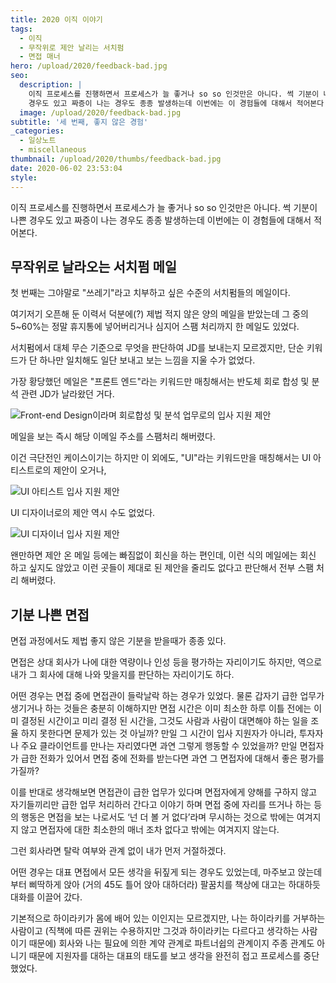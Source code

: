 ```yaml
---
title: 2020 이직 이야기
tags:
  - 이직
  - 무작위로 제안 날리는 서치펌
  - 면접 매너
hero: /upload/2020/feedback-bad.jpg
seo:
  description: |
    이직 프로세스를 진행하면서 프로세스가 늘 좋거나 so so 인것만은 아니다. 썩 기분이 나쁜
    경우도 있고 짜증이 나는 경우도 종종 발생하는데 이번에는 이 경험들에 대해서 적어본다.
  image: /upload/2020/feedback-bad.jpg
subtitle: '세 번째, 좋지 않은 경험'
_categories:
  - 일상노트
  - miscellaneous
thumbnail: /upload/2020/thumbs/feedback-bad.jpg
date: 2020-06-02 23:53:04
style:
---
```


이직 프로세스를 진행하면서 프로세스가 늘 좋거나 so so 인것만은 아니다. 썩 기분이 나쁜 경우도
있고 짜증이 나는 경우도 종종 발생하는데 이번에는 이 경험들에 대해서 적어본다.

## 무작위로 날라오는 서치펌 메일

첫 번째는 그야말로 "쓰레기"라고 치부하고 싶은 수준의 서치펌들의 메일이다.

여기저기 오픈해 둔 이력서 덕분에(?) 제법 적지 않은 양의 메일을 받았는데 그 중의 5~60%는
정말 휴지통에 넣어버리거나 심지어 스팸 처리까지 한 메일도 있었다.

서치펌에서 대체 무슨 기준으로 무엇을 판단하여 JD를 보내는지 모르겠지만, 단순 키워드가 단
하나만 일치해도 일단 보내고 보는 느낌을 지울 수가 없었다.

가장 황당했던 메일은 "프론트 엔드"라는 키워드만 매칭해서는 반도체 회로 합성 및 분석 관련 JD가
날라왔던 거다.

![Front-end Design이라며 회로합성 및 분석 업무로의 입사 지원 제안](/upload/2020/jd-for-asic.png)

메일을 보는 즉시 해당 이메일 주소를 스팸처리 해버렸다.

이건 극단전인 케이스이기는 하지만 이 외에도,
"UI"라는 키워드만을 매칭해서는 UI 아티스트로의 제안이 오거나,

![UI 아티스트 입사 지원 제안](/upload/2020/jd-for-ui-artist.png)

UI 디자이너로의 제안 역시 수도 없었다.

![UI 디자이너 입사 지원 제안](/upload/2020/jd-for-ui-design.png)

왠만하면 제안 온 메일 등에는 빠짐없이 회신을 하는 편인데, 이런 식의 메일에는 회신 하고 싶지도
않았고 이런 곳들이 제대로 된 제안을 줄리도 없다고 판단해서 전부 스팸 처리 해버렸다.

## 기분 나쁜 면접

면접 과정에서도 제법 좋지 않은 기분을 받을때가 종종 있다.

면접은 상대 회사가 나에 대한 역량이나 인성 등을 평가하는 자리이기도 하지만, 역으로 내가 그
회사에 대해 나와 맞을지를 판단하는 자리이기도 하다.

어떤 경우는 면접 중에 면접관이 들락날락 하는 경우가 있었다.
물론 갑자기 급한 업무가 생기거나 하는 것들은 충분히 이해하지만 면접 시간은 이미 최소한 하루
이틀 전에는 이미 결정된 시간이고 미리 결정 된 시간을, 그것도 사람과 사람이 대면해야 하는 일을
조율 하지 못한다면 문제가 있는 것 아닐까?
만일 그 시간이 입사 지원자가 아니라, 투자자나 주요 클라이언트를 만나는 자리였다면 과연 그렇게
행동할 수 있었을까? 만일 면접자가 급한 전화가 있어서 면접 중에 전화를 받는다면 과연 그
면접자에 대해서 좋은 평가를 가질까?

이를 반대로 생각해보면 면접관이 급한 업무가 있다며 면접자에게 양해를 구하지 않고 자기들끼리만
급한 업무 처리하러 간다고 이야기 하며 면접 중에 자리를 뜨거나 하는 등의 행동은 면접을 보는
나로서도 &lsquo;넌 더 볼 거 없다&rsquo;라며 무시하는 것으로 밖에는 여겨지지 않고 면접자에
대한 최소한의 매너 조차 없다고 밖에는 여겨지지 않는다.

그런 회사라면 탈락 여부와 관계 없이 내가 먼저 거절하겠다.

어떤 경우는 대표 면접에서 모든 생각을 뒤짚게 되는 경우도 있었는데, 마주보고 앉는데부터
삐딱하게 앉아 (거의 45도 틀어 앉아 대하더라) 팔꿈치를 책상에 대고는 하대하듯 대화를 이끌어
갔다.

기본적으로 하이라키가 몸에 배어 있는 이인지는 모르겠지만, 나는 하이라키를 거부하는 사람이고
(직책에 따른 권위는 수용하지만 그것과 하이라키는 다르다고 생각하는 사람이기 때문에) 회사와
나는 필요에 의한 계약 관계로 파트너쉽의 관계이지 주종 관계도 아니기 때문에 지원자를 대하는
대표의 태도를 보고 생각을 완전히 접고 프로세스를 중단했었다.
